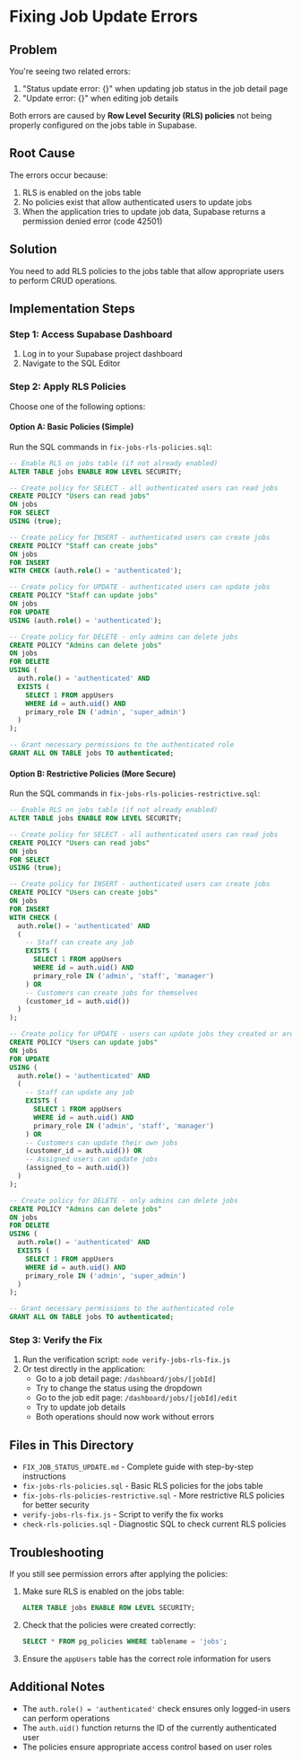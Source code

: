 # Fixing Job Update Errors

## Problem
You're seeing two related errors:
1. "Status update error: {}" when updating job status in the job detail page
2. "Update error: {}" when editing job details

Both errors are caused by **Row Level Security (RLS) policies** not being properly configured on the jobs table in Supabase.

## Root Cause
The errors occur because:
1. RLS is enabled on the jobs table
2. No policies exist that allow authenticated users to update jobs
3. When the application tries to update job data, Supabase returns a permission denied error (code 42501)

## Solution
You need to add RLS policies to the jobs table that allow appropriate users to perform CRUD operations.

## Implementation Steps

### Step 1: Access Supabase Dashboard
1. Log in to your Supabase project dashboard
2. Navigate to the SQL Editor

### Step 2: Apply RLS Policies
Choose one of the following options:

#### Option A: Basic Policies (Simple)
Run the SQL commands in `fix-jobs-rls-policies.sql`:

```sql
-- Enable RLS on jobs table (if not already enabled)
ALTER TABLE jobs ENABLE ROW LEVEL SECURITY;

-- Create policy for SELECT - all authenticated users can read jobs
CREATE POLICY "Users can read jobs" 
ON jobs 
FOR SELECT 
USING (true);

-- Create policy for INSERT - authenticated users can create jobs
CREATE POLICY "Staff can create jobs" 
ON jobs 
FOR INSERT 
WITH CHECK (auth.role() = 'authenticated');

-- Create policy for UPDATE - authenticated users can update jobs
CREATE POLICY "Staff can update jobs" 
ON jobs 
FOR UPDATE 
USING (auth.role() = 'authenticated');

-- Create policy for DELETE - only admins can delete jobs
CREATE POLICY "Admins can delete jobs" 
ON jobs 
FOR DELETE 
USING (
  auth.role() = 'authenticated' AND 
  EXISTS (
    SELECT 1 FROM appUsers 
    WHERE id = auth.uid() AND 
    primary_role IN ('admin', 'super_admin')
  )
);

-- Grant necessary permissions to the authenticated role
GRANT ALL ON TABLE jobs TO authenticated;
```

#### Option B: Restrictive Policies (More Secure)
Run the SQL commands in `fix-jobs-rls-policies-restrictive.sql`:

```sql
-- Enable RLS on jobs table (if not already enabled)
ALTER TABLE jobs ENABLE ROW LEVEL SECURITY;

-- Create policy for SELECT - all authenticated users can read jobs
CREATE POLICY "Users can read jobs" 
ON jobs 
FOR SELECT 
USING (true);

-- Create policy for INSERT - authenticated users can create jobs
CREATE POLICY "Users can create jobs" 
ON jobs 
FOR INSERT 
WITH CHECK (
  auth.role() = 'authenticated' AND 
  (
    -- Staff can create any job
    EXISTS (
      SELECT 1 FROM appUsers 
      WHERE id = auth.uid() AND 
      primary_role IN ('admin', 'staff', 'manager')
    ) OR
    -- Customers can create jobs for themselves
    (customer_id = auth.uid())
  )
);

-- Create policy for UPDATE - users can update jobs they created or are assigned to
CREATE POLICY "Users can update jobs" 
ON jobs 
FOR UPDATE 
USING (
  auth.role() = 'authenticated' AND 
  (
    -- Staff can update any job
    EXISTS (
      SELECT 1 FROM appUsers 
      WHERE id = auth.uid() AND 
      primary_role IN ('admin', 'staff', 'manager')
    ) OR
    -- Customers can update their own jobs
    (customer_id = auth.uid()) OR
    -- Assigned users can update jobs
    (assigned_to = auth.uid())
  )
);

-- Create policy for DELETE - only admins can delete jobs
CREATE POLICY "Admins can delete jobs" 
ON jobs 
FOR DELETE 
USING (
  auth.role() = 'authenticated' AND 
  EXISTS (
    SELECT 1 FROM appUsers 
    WHERE id = auth.uid() AND 
    primary_role IN ('admin', 'super_admin')
  )
);

-- Grant necessary permissions to the authenticated role
GRANT ALL ON TABLE jobs TO authenticated;
```

### Step 3: Verify the Fix
1. Run the verification script: `node verify-jobs-rls-fix.js`
2. Or test directly in the application:
   - Go to a job detail page: `/dashboard/jobs/[jobId]`
   - Try to change the status using the dropdown
   - Go to the job edit page: `/dashboard/jobs/[jobId]/edit`
   - Try to update job details
   - Both operations should now work without errors

## Files in This Directory
- `FIX_JOB_STATUS_UPDATE.md` - Complete guide with step-by-step instructions
- `fix-jobs-rls-policies.sql` - Basic RLS policies for the jobs table
- `fix-jobs-rls-policies-restrictive.sql` - More restrictive RLS policies for better security
- `verify-jobs-rls-fix.js` - Script to verify the fix works
- `check-rls-policies.sql` - Diagnostic SQL to check current RLS policies

## Troubleshooting
If you still see permission errors after applying the policies:

1. Make sure RLS is enabled on the jobs table:
   ```sql
   ALTER TABLE jobs ENABLE ROW LEVEL SECURITY;
   ```

2. Check that the policies were created correctly:
   ```sql
   SELECT * FROM pg_policies WHERE tablename = 'jobs';
   ```

3. Ensure the `appUsers` table has the correct role information for users

## Additional Notes
- The `auth.role() = 'authenticated'` check ensures only logged-in users can perform operations
- The `auth.uid()` function returns the ID of the currently authenticated user
- The policies ensure appropriate access control based on user roles